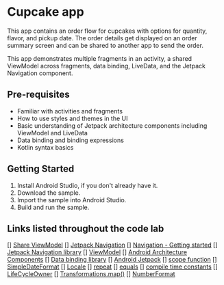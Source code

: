Cupcake app
=================================

This app contains an order flow for cupcakes with options for quantity, flavor, and pickup date.
The order details get displayed on an order summary screen and can be shared to another app to
send the order.

This app demonstrates multiple fragments in an activity, a shared ViewModel across fragments,
data binding, LiveData, and the Jetpack Navigation component.


Pre-requisites
--------------
* Familiar with activities and fragments
* How to use styles and themes in the UI
* Basic understanding of Jetpack architecture components including ViewModel and LiveData
* Data binding and binding expressions
* Kotlin syntax basics


Getting Started
---------------
1. Install Android Studio, if you don't already have it.
2. Download the sample.
3. Import the sample into Android Studio.
4. Build and run the sample.

Links listed throughout the code lab
-----------------------------------
[] [Share ViewModel](https://developer.android.com/topic/libraries/architecture/viewmodel.html#sharing)
[] [Jetpack Navigation](https://developer.android.com/guide/navigation)
[] [Navigation - Getting started](https://developer.android.com/guide/navigation/navigation-getting-started)
[] [Jetpack Navigation library](https://developer.android.com/jetpack/androidx/releases/navigation)
[] [ViewModel](https://developer.android.com/topic/libraries/architecture/viewmodel) 
[] [Android Architecture Components](https://developer.android.com/topic/libraries/architecture)
[] [Data binding library](https://developer.android.com/topic/libraries/data-binding)
[] [Android Jetpack](https://developer.android.com/jetpack)
[] [scope function](https://kotlinlang.org/docs/reference/scope-functions.html)
[] [SimpleDateFormat](https://developer.android.com/reference/java/text/SimpleDateFormat)
[] [Locale](https://developer.android.com/reference/java/util/Locale)
[] [repeat](https://kotlinlang.org/api/latest/jvm/stdlib/kotlin/repeat.html)
[] [equals](https://kotlinlang.org/api/latest/jvm/stdlib/kotlin/-any/equals.html)
[] [compile time constants](https://kotlinlang.org/docs/reference/properties.html#compile-time-constants)
[] [LifeCycleOwner](https://developer.android.com/reference/androidx/lifecycle/LifecycleOwner)
[] [Transformations.map()](https://developer.android.com/reference/androidx/lifecycle/Transformations.html#map(androidx.lifecycle.LiveData%3CX%3E,%20androidx.arch.core.util.Function%3CX,%20Y%3E))
[] [NumberFormat](https://developer.android.com/reference/kotlin/android/icu/text/NumberFormat)
